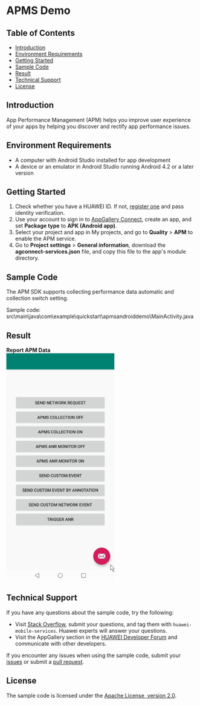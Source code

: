 # APMS Demo

## Table of Contents

 * [Introduction](#introduction)
 * [Environment Requirements](#environment-requirements)
 * [Getting Started](#getting-started)
 * [Sample Code](#sample-Code)
 * [Result](#result)
 * [Technical Support](#technical-support)
 * [License](#license)


## Introduction
App Performance Management (APM) helps you improve user experience of your apps by helping you discover and rectify app performance issues.

## Environment Requirements
* A computer with Android Studio installed for app development
* A device or an emulator in Android Studio running Android 4.2 or a later version 

## Getting Started
1. Check whether you have a HUAWEI ID. If not, [register one](https://developer.huawei.com/consumer/en/doc/start/registration-and-verification-0000001053628148) and pass identity verification.
2. Use your account to sign in to [AppGallery Connect](https://developer.huawei.com/consumer/en/service/josp/agc/index.html#/), create an app, and set **Package type** to **APK (Android app)**.
3. Select your project and app in My projects, and go to **Quality** > **APM** to enable the APM service.
4. Go to **Project settings** > **General information**, download the **agconnect-services.json** file, and copy this file to the app's module directory.

## Sample Code
The APM SDK supports collecting performance data automatic and collection switch setting.

Sample code: src\main\java\com\example\quickstart\apmsandroiddemo\MainActivity.java

## Result
**Report APM Data**</br>
<img src="images/apms.gif" alt="resultpage" height="600"/>

## Technical Support
If you have any questions about the sample code, try the following:  
- Visit [Stack Overflow](https://stackoverflow.com/users/14194729/appgallery-connect), submit your questions, and tag them with `huawei-mobile-services`. Huawei experts will answer your questions. 
- Visit the AppGallery section in the [HUAWEI Developer Forum](https://forums.developer.huawei.com/forumPortal/en/home?fid=0101188387844930001) and communicate with other developers.

If you encounter any issues when using the sample code, submit your [issues](https://github.com/AppGalleryConnect/agc-demos/issues) or submit a [pull request](https://github.com/AppGalleryConnect/agc-demos/pulls).



## License
The sample code is licensed under the [Apache License, version 2.0](https://www.apache.org/licenses/LICENSE-2.0).
